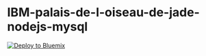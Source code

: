 # IBM-palais-de-l-oiseau-de-jade-nodejs-mysql
[![Deploy to Bluemix](https://bluemix.net/deploy/button.png)](https://bluemix.net/deploy?repository=https://github.com/cherryclass/IBM-patisserie-nodejs&branch=master)